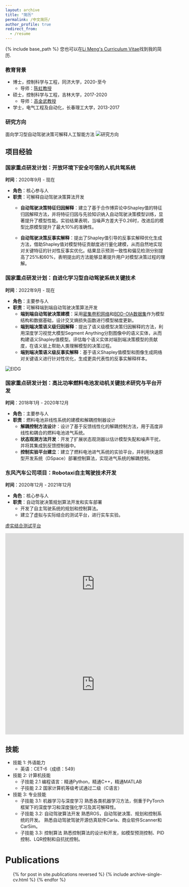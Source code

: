```yaml
---
layout: archive
title: "简历"
permalink: /中文简历/
author_profile: true
redirect_from:
  - /resume
---
```


{% include base_path %}
您也可以在[Li Meng's Curriculum Vitae](../assets/curriculum_vitae.pdf)找到我的简历.

### 教育背景

* 博士，控制科学与工程，同济大学，2020-至今
  * 导师：[陈虹教授](https://see.tongji.edu.cn/info/1376/10290.htm)
* 硕士，控制科学与工程，吉林大学，2017-2020
  * 导师：[高金武教授](http://dce.jlu.edu.cn/info/1182/5274.htm)
* 学士，电气工程及自动化，长春理工大学，2013-2017

### 研究方向
面向学习型自动驾驶决策可解释人工智能方法
![研究方向](https://github.com/limeng-1234/limeng-1234.github.io/assets/研究内容架构.png)

## 项目经验


### 国家重点研发计划：开放环境下安全可信的人机共驾系统
**时间**：2020年9月 - 现在  
- **角色**：核心参与人  
- **职责**：可解释自动驾驶决策算法开发
  - **自动驾驶决策特征归因解释**：建立了基于合作博弈论中Shapley值的特征归因解释方法，并将特征归因与先验知识纳入自动驾驶决策模型训练，显著提升了模型性能。实验结果表明，当噪声方差大于0.26时，改进后的模型比原模型提升了最大10%的准确性。
  
  - **自动驾驶决策反事实解释**：提出了Shapley值引导的反事实解释优化生成方法，借助Shapley值对模型特征贡献度进行量化建模，从而自然地实现对关键特征的针对性反事实优化。结果显示预测一致性和偏见检测分别提高了25%和60%，表明提出的方法能够显著提升用户对模型决策过程的理解。

### 国家重点研发计划：自进化学习型自动驾驶系统关键技术
**时间**：2022年9月 - 现在  
- **角色**：主要参与人  
- **职责**：可解释端到端自动驾驶决策算法开发
  - **端到端自动驾驶决策建模**：采用[密集卷积网络](https://openaccess.thecvf.com/content_cvpr_2017/html/Huang_Densely_Connected_Convolutional_CVPR_2017_paper.html)和[BDD-OIA数据集](https://openaccess.thecvf.com/content_CVPR_2020/html/Xu_Explainable_Object-Induced_Action_Decision_for_Autonomous_Vehicles_CVPR_2020_paper.html)作为模型结构和数据基础，设计交叉熵损失函数进行模型梯度更新。
  - **端到端决策语义级归因解释**：提出了语义级模型决策归因解释的方法，利用深度学习视觉大模型Segment Anything分割图像中的语义实体，从而构建语义Shapley值模型。评估每个语义实体对端到端决策模型的贡献度，在语义层上帮助人类理解模型的决策过程。
  - **端到端决策语义级反事实解释**：基于语义Shapley值模型和图像生成网络对关键语义进行针对性优化，生成更具代表性的反事实解释样本。

![EIDG](https://github.com/limeng-1234/EIDG/assets/76480875/770062c3-cb93-4984-a4c7-f72f3fd17fe5)
### 国家重点研发计划：高比功率燃料电池发动机关键技术研究与平台开发
**时间**：2018年1月 - 2020年12月  
- **角色**：主要参与人  
- **职责**：燃料电池非线性系统的建模和解耦控制器设计
  - **解耦控制方法设计**：设计了基于反馈线性化的解耦控制方法，用于高度非线性和耦合的燃料电池进气系统。
  - **状态观测方法开发**：开发了扩展状态观测器以估计模型失配和噪声干扰，并将其集成到反馈控制器中。
  - **控制实验平台建立**：建立了燃料电池进气系统的实验平台，并利用快速原型开发系统（DSpace）部署控制算法，实现进气系统的解耦控制。

### 东风汽车公司项目：Robotaxi自主驾驶技术开发
**时间**：2020年12月 - 2021年12月  
- **角色**：核心参与人  
- **职责**：自动驾驶决策规划算法开发和实车部署
  - 开发了自主驾驶系统的规划和控制算法。
  - 建立了虚拟与实际结合的测试平台，进行实车实验。


[虚实结合测试平台](https://github.com/limeng-1234/Explanation-system/assets/76480875/aeb61c9a-cab4-4aef-8cbb-1c36a603cd94)

<iframe width="560" height="315" src="https://www.youtube.com/embed/1Ib9VXU_9_E" frameborder="0" allowfullscreen></iframe>

<iframe width="560" height="315" src="https://www.youtube.com/embed/-k2vmTqKoIg" frameborder="0" allowfullscreen></iframe>

## 技能
* 技能 1: 外语能力
  * 英语：CET-6（成绩：549）
* 技能 2: 计算机技能
  * 子技能 2.1 编程语言：精通Python，精通C++，精通MATLAB
  * 子技能 2.2 国家计算机等级考试通过二级（C语言）
* 技能 3: 专业技能
  * 子技能 3.1: 机器学习与深度学习
    熟悉各类机器学习方法，侧重于PyTorch框架下的深度学习和深度强化学习及其可解释性。
  * 子技能 3.2: 自动驾驶算法开发
    熟悉ROS，自动驾驶决策、规划和控制系统的开发。
    熟悉自动驾驶驾驶开源仿真软件Carla、商业软件Scanner和CarSim。
  * 子技能 3.3: 控制算法
    熟悉控制算法的设计和开发，如模型预测控制、PID控制、LQR控制和自抗扰控制。
  
Publications
======
  <ul>{% for post in site.publications reversed %}
    {% include archive-single-cv.html %}
  {% endfor %}</ul>
